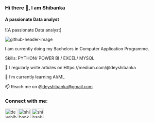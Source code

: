### Hi there 👋, I am Shibanka
#### A passionate Data analyst
![A passionate Data analyst]


![github-header-image](https://github.com/user-attachments/assets/6e02dba7-8561-4d1d-8cbd-bebd8bf44f8f)





I am currently doing my Bachelors in Computer Application Programme.

Skills: PYTHON/ POWER BI / EXCEL/ MYSQL 

📝 I regularly write articles on Https://medium.com/@deyshibanka

🌱 I’m currently learning AI/ML

📫 Reach me on  @deyshibanka@gmail.com




<h3 align="left">Connect with me:</h3>
<p align="left">
<a href="https://twitter.com/deyshibanka" target="blank"><img align="center" src="https://raw.githubusercontent.com/rahuldkjain/github-profile-readme-generator/master/src/images/icons/Social/twitter.svg" alt="deyshibanka" height="30" width="40" /></a>
<a href="https://linkedin.com/in/shibanka dey" target="blank"><img align="center" src="https://raw.githubusercontent.com/rahuldkjain/github-profile-readme-generator/master/src/images/icons/Social/linked-in-alt.svg" alt="shibanka dey" height="30" width="40" /></a>
<a href="https://kaggle.com/shibankadey" target="blank"><img align="center" src="https://raw.githubusercontent.com/rahuldkjain/github-profile-readme-generator/master/src/images/icons/Social/kaggle.svg" alt="shibankadey" height="30" width="40" /></a>
</p>
